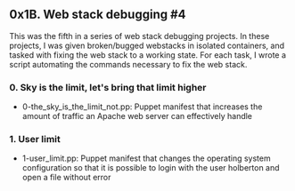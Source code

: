 ##   0x1B. Web stack debugging #4

This was the fifth in a series of web stack debugging projects. In these projects, I was given broken/bugged webstacks in isolated containers, and tasked with fixing the web stack to a working state. For each task, I wrote a script automating the commands necessary to fix the web stack.

###   0. Sky is the limit, let's bring that limit higher

* 0-the_sky_is_the_limit_not.pp:              Puppet manifest that increases the amount of traffic an Apache web server can effectively handle

###   1. User limit

* 1-user_limit.pp:                            Puppet manifest that changes the operating system configuration so that it is possible to login with the user holberton and open a file without error
